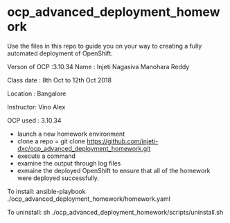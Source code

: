 # ocp_advanced_deployment_homework
Use the files in this repo to guide you on your way to creating
a fully automated deployment of OpenShift.

Verson of OCP :3.10.34
Name : Injeti Nagasiva Manohara Reddy

Class date : 8th Oct to 12th Oct 2018

Location : Bangalore 

Instructor: Vino Alex

OCP used : 3.10.34

* launch a new homework environment
* clone a repo = git clone https://github.com/injeti-dxc/ocp_advanced_deployment_homework.git
* execute a command
* examine the output through log files
* exmaine the deployed OpenShift to ensure that all of the homework were deployed successfully.


To install: ansible-playbook ./ocp_advanced_deployment_homework/homework.yaml


To uninstall: sh ./ocp_advanced_deployment_homework/scripts/uninstall.sh
